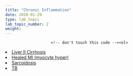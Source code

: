 ```yaml
---
title: "Chronic Inflammation"
date: 2018-01-29
type: lab_topic
lab_topic_number: 2
weight: 
---
```

<div class="entrybody">
						
						<!-- don't touch this code --><ol>
<li><a href="http://pathologylab.ccnmtl.columbia.edu/lab02/liver_ii_cirrhosis.html">Liver II Cirrhosis</a></li><li><a href="http://pathologylab.ccnmtl.columbia.edu/lab02/healed_mi.html">Healed MI (myocyte hyper)</a></li><li><a href="http://pathologylab.ccnmtl.columbia.edu/lab02/sarcoidosis_1.html">Sarcoidosis</a></li><li><a href="http://pathologylab.ccnmtl.columbia.edu/lab02/tb.html">TB</a></li>
</ol><!-- don't touch this code -->
						</div>
